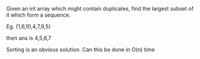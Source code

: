Given an int array which might contain duplicates, find the largest subset of it which form a sequence.

Eg. {1,6,10,4,7,9,5}

then ans is 4,5,6,7

Sorting is an obvious solution. Can this be done in O(n) time
